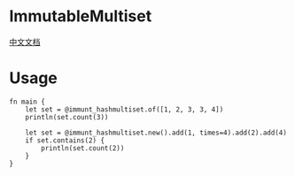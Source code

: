 # ImmutableMultiset

[中文文档](./README_zh_CN.md)

# Usage

```moonbit
fn main {
    let set = @immunt_hashmultiset.of([1, 2, 3, 3, 4])
    println(set.count(3))

    let set = @immunt_hashmultiset.new().add(1, times=4).add(2).add(4)
    if set.contains(2) {
        println(set.count(2))
    }
}
```